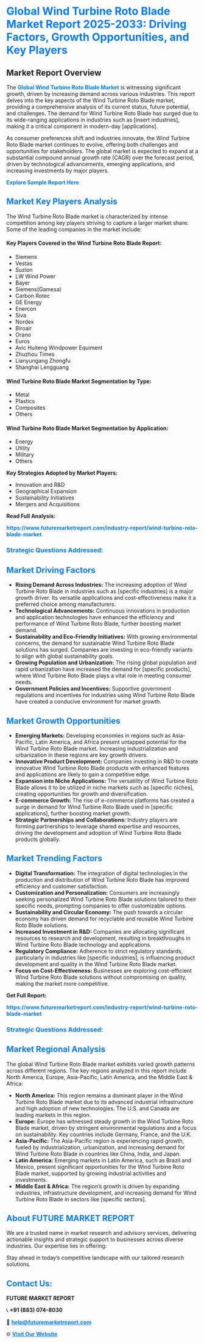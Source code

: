 <h1 style="color: #007BFF;">Global Wind Turbine Roto Blade Market Report 2025-2033: Driving Factors, Growth Opportunities, and Key Players</h1>

<section id="overview">
<h2>Market Report Overview</h2>
<p>The <a href="https://www.futuremarketreport.com/industry-report/wind-turbine-roto-blade-market" style="color: #007BFF; text-decoration: none;"><strong>Global Wind Turbine Roto Blade Market</strong></a> is witnessing significant growth, driven by increasing demand across various industries. This report delves into the key aspects of the Wind Turbine Roto Blade market, providing a comprehensive analysis of its current status, future potential, and challenges. The demand for Wind Turbine Roto Blade has surged due to its wide-ranging applications in industries such as [insert industries], making it a critical component in modern-day [applications].</p>
<p>As consumer preferences shift and industries innovate, the Wind Turbine Roto Blade market continues to evolve, offering both challenges and opportunities for stakeholders. The global market is expected to expand at a substantial compound annual growth rate (CAGR) over the forecast period, driven by technological advancements, emerging applications, and increasing investments by major players.</p>
</section>

<section id="overview">
<p><a href="https://www.futuremarketreport.com/request-sample/reportId=52827" style="color: #007BFF; text-decoration: none;"><strong>Explore Sample Report Here</strong></a></p>
</section>

<section id="key-players">
<h2 style="color: #007BFF;">Market Key Players Analysis</h2>
<p>The Wind Turbine Roto Blade market is characterized by intense competition among key players striving to capture a larger market share. Some of the leading companies in the market include:</p>
<h4>Key Players Covered in the Wind Turbine Roto Blade Report:</h4>
<ul><li>Siemens</li><li>Vestas</li><li>Suzlon</li><li>LW Wind Power</li><li>Bayer</li><li>Siemens(Gamesa)</li><li>Carbon Rotec</li><li>GE Energy</li><li>Enercon</li><li>Siva</li><li>Nordex</li><li>Biroair</li><li>Orano</li><li>Euros</li><li>Avic Huiteng Windpower Equiment</li><li>Zhuzhou Times</li><li>Lianyungang Zhongfu</li><li>Shanghai Lengguang</li></ul>
<h4>Wind Turbine Roto Blade Market Segmentation by Type:</h4>
<ul><li>Metal</li><li>Plastics</li><li>Composites</li><li>Others</li></ul>

<h4>Wind Turbine Roto Blade Market Segmentation by Application:</h4>
<ul><li>Energy</li><li>Utility</li><li>Military</li><li>Others</li></ul>
<p><strong>Key Strategies Adopted by Market Players:</strong></p>
<ul>
<li>Innovation and R&D</li>
<li>Geographical Expansion</li>
<li>Sustainability Initiatives</li>
<li>Mergers and Acquisitions</li>
</ul>
</section>

<section>
<p><strong>Read Full Analysis: </strong></p><a href="https://www.futuremarketreport.com/industry-report/wind-turbine-roto-blade-market" style="color: #007BFF; text-decoration: none;"><strong>https://www.futuremarketreport.com/industry-report/wind-turbine-roto-blade-market</strong></a>
<h3 style="color: #007BFF;">Strategic Questions Addressed:</h3>
</section>

<section id="driving-factors">
<h2 style="color: #007BFF;">Market Driving Factors</h2>
<ul>
<li><strong>Rising Demand Across Industries:</strong> The increasing adoption of Wind Turbine Roto Blade in industries such as [specific industries] is a major growth driver. Its versatile applications and cost-effectiveness make it a preferred choice among manufacturers.</li>
<li><strong>Technological Advancements:</strong> Continuous innovations in production and application technologies have enhanced the efficiency and performance of Wind Turbine Roto Blade, further boosting market demand.</li>
<li><strong>Sustainability and Eco-Friendly Initiatives:</strong> With growing environmental concerns, the demand for sustainable Wind Turbine Roto Blade solutions has surged. Companies are investing in eco-friendly variants to align with global sustainability goals.</li>
<li><strong>Growing Population and Urbanization:</strong> The rising global population and rapid urbanization have increased the demand for [specific products], where Wind Turbine Roto Blade plays a vital role in meeting consumer needs.</li>
<li><strong>Government Policies and Incentives:</strong> Supportive government regulations and incentives for industries using Wind Turbine Roto Blade have created a conducive environment for market growth.</li>
</ul>
</section>

<section id="growth-opportunities">
<h2 style="color: #007BFF;">Market Growth Opportunities</h2>
<ul>
<li><strong>Emerging Markets:</strong> Developing economies in regions such as Asia-Pacific, Latin America, and Africa present untapped potential for the Wind Turbine Roto Blade market. Increasing industrialization and urbanization in these regions are key growth drivers.</li>
<li><strong>Innovative Product Development:</strong> Companies investing in R&D to create innovative Wind Turbine Roto Blade products with enhanced features and applications are likely to gain a competitive edge.</li>
<li><strong>Expansion into Niche Applications:</strong> The versatility of Wind Turbine Roto Blade allows it to be utilized in niche markets such as [specific niches], creating opportunities for growth and diversification.</li>
<li><strong>E-commerce Growth:</strong> The rise of e-commerce platforms has created a surge in demand for Wind Turbine Roto Blade used in [specific applications], further boosting market growth.</li>
<li><strong>Strategic Partnerships and Collaborations:</strong> Industry players are forming partnerships to leverage shared expertise and resources, driving the development and adoption of Wind Turbine Roto Blade products globally.</li>
</ul>
</section>

<section id="trending-factors">
<h2 style="color: #007BFF;">Market Trending Factors</h2>
<ul>
<li><strong>Digital Transformation:</strong> The integration of digital technologies in the production and distribution of Wind Turbine Roto Blade has improved efficiency and customer satisfaction.</li>
<li><strong>Customization and Personalization:</strong> Consumers are increasingly seeking personalized Wind Turbine Roto Blade solutions tailored to their specific needs, prompting companies to offer customizable options.</li>
<li><strong>Sustainability and Circular Economy:</strong> The push towards a circular economy has driven demand for recyclable and reusable Wind Turbine Roto Blade solutions.</li>
<li><strong>Increased Investment in R&D:</strong> Companies are allocating significant resources to research and development, resulting in breakthroughs in Wind Turbine Roto Blade technology and applications.</li>
<li><strong>Regulatory Compliance:</strong> Adherence to strict regulatory standards, particularly in industries like [specific industries], is influencing product development and quality in the Wind Turbine Roto Blade market.</li>
<li><strong>Focus on Cost-Effectiveness:</strong> Businesses are exploring cost-efficient Wind Turbine Roto Blade solutions without compromising on quality, making the market more competitive.</li>
</ul>
</section>

<section>
<p><strong>Get Full Report: </strong></p><a href="https://www.futuremarketreport.com/industry-report/wind-turbine-roto-blade-market" style="color: #007BFF; text-decoration: none;"><strong>https://www.futuremarketreport.com/industry-report/wind-turbine-roto-blade-market</strong></a>
<h3 style="color: #007BFF;">Strategic Questions Addressed:</h3>
</section>


<section id="regional-analysis">
<h2 style="color: #007BFF;">Market Regional Analysis</h2>
<p>The global Wind Turbine Roto Blade market exhibits varied growth patterns across different regions. The key regions analyzed in this report include North America, Europe, Asia-Pacific, Latin America, and the Middle East & Africa:</p>
<ul>
<li><strong>North America:</strong> This region remains a dominant player in the Wind Turbine Roto Blade market due to its advanced industrial infrastructure and high adoption of new technologies. The U.S. and Canada are leading markets in this region.</li>
<li><strong>Europe:</strong> Europe has witnessed steady growth in the Wind Turbine Roto Blade market, driven by stringent environmental regulations and a focus on sustainability. Key countries include Germany, France, and the U.K.</li>
<li><strong>Asia-Pacific:</strong> The Asia-Pacific region is experiencing rapid growth, fueled by industrialization, urbanization, and increasing demand for Wind Turbine Roto Blade in countries like China, India, and Japan.</li>
<li><strong>Latin America:</strong> Emerging markets in Latin America, such as Brazil and Mexico, present significant opportunities for the Wind Turbine Roto Blade market, supported by growing industrial activities and investments.</li>
<li><strong>Middle East & Africa:</strong> The region’s growth is driven by expanding industries, infrastructure development, and increasing demand for Wind Turbine Roto Blade in sectors like [specific sectors].</li>
</ul>
</section>

<footer>
<h2 style="color: #007BFF;">About FUTURE MARKET REPORT</h2>
<p>We are a trusted name in market research and advisory services, delivering actionable insights and strategic support to businesses across diverse industries. Our expertise lies in offering:</p>

<p>Stay ahead in today’s competitive landscape with our tailored research solutions.</p>

<h2 style="color: #007BFF;">Contact Us:</h2>
<p><strong>FUTURE MARKET REPORT</strong></p>
<p>📞 <strong>+91 (883) 074-8030</strong></p>
<p>📧 <strong><a href="mailto:help@futuremarketreport.com" style="color: #007BFF;">help@futuremarketreport.com</a></strong></p>
<p>🌐 <strong><a href="https://www.futuremarketreport.com/" style="color: #007BFF;">Visit Our Website</a></strong></p>
</footer>